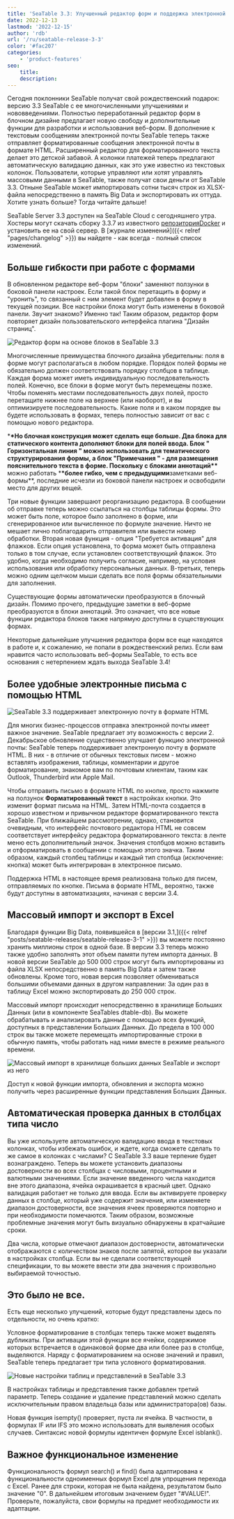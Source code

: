 ```yaml
---
title: 'SeaTable 3.3: Улучшенный редактор форм и поддержка электронной почты HTML'
date: 2022-12-13
lastmod: '2022-12-15'
author: 'rdb'
url: '/ru/seatable-release-3-3'
color: '#fac207'
categories:
    - 'product-features'
seo:
    title:
    description:
---
```


Сегодня поклонники SeaTable получат свой рождественский подарок: версию 3.3 SeaTable с ее многочисленными улучшениями и нововведениями. Полностью переработанный редактор форм в блочном дизайне предлагает новую свободу и дополнительные функции для разработки и использования веб-форм. В дополнение к текстовым сообщениям электронной почты SeaTable теперь также отправляет форматированные сообщения электронной почты в формате HTML. Расширенный редактор для форматированного текста делает это детской забавой. А колонки платежей теперь предлагают автоматическую валидацию данных, как это уже известно из текстовых колонок. Пользователи, которые управляют или хотят управлять массовыми данными в SeaTable, также получат свои деньги от SeaTable 3.3. Отныне SeaTable может импортировать сотни тысяч строк из XLSX-файла непосредственно в память Big Data и экспортировать их оттуда. Хотите узнать больше? Тогда читайте дальше!

SeaTable Server 3.3 доступен на SeaTable Cloud с сегодняшнего утра. Хостеры могут скачать сборку 3.3.7 из известного [репозиторияDocker](https://hub.docker.com/r/seatable/seatable-enterprise) и установить ее на свой сервер. В [журнале изменений]({{< relref "pages/changelog" >}}) вы найдете - как всегда - полный список изменений.

## Больше гибкости при работе с формами

В обновленном редакторе веб-форм "блоки" заменяют ползунки в боковой панели настроек. Если такой блок перетащить в форму и "уронить", то связанный с ним элемент будет добавлен в форму в текущей позиции. Все настройки блока могут быть изменены в боковой панели. Звучит знакомо? Именно так! Таким образом, редактор форм повторяет дизайн пользовательского интерфейса плагина "Дизайн страниц".

![Редактор форм на основе блоков в SeaTable 3.3](Form_Editor_Blockdesign.png)

Многочисленные преимущества блочного дизайна убедительны: поля в форме могут располагаться в любом порядке. Порядок полей формы не обязательно должен соответствовать порядку столбцов в таблице. Каждая форма может иметь индивидуальную последовательность полей. Конечно, все блоки в форме могут быть перемещены позже. Чтобы поменять местами последовательность двух полей, просто перетащите нижнее поле на верхнее (или наоборот), и вы оптимизируете последовательность. Какие поля и в каком порядке вы будете использовать в формах, теперь полностью зависит от вас с помощью нового редактора.

\***\*Но блочная конструкция может сделать еще больше. Два блока для статического контента дополняют блоки для полей ввода. Блок " **Горизонтальная линия** " можно использовать для тематического структурирования формы, а блок **"Примечания** " - для размещения пояснительного текста в форме. Поскольку с блоками аннотаций\*\*** можно работать \***\*более гибко, чем с предыдущими**заметками веб-формы\*\*, последние исчезли из боковой панели настроек и освободили место для других вещей.

Три новые функции завершают реорганизацию редактора. В сообщении об отправке теперь можно ссылаться на столбцы таблицы формы. Это может быть поле, которое было заполнено в форме, или сгенерированное или вычисленное по формуле значение. Ничто не мешает лично поблагодарить отправителя или вывести номер обработки. Вторая новая функция - опция "Требуется активация" для флажков. Если опция установлена, то форма может быть отправлена только в том случае, если установлен соответствующий флажок. Это удобно, когда необходимо получить согласие, например, на условия использования или обработку персональных данных. В-третьих, теперь можно одним щелчком мыши сделать все поля формы обязательными для заполнения.

Существующие формы автоматически преобразуются в блочный дизайн. Помимо прочего, предыдущие заметки в веб-форме преобразуются в блоки аннотаций. Это означает, что все новые функции редактора блоков также напрямую доступны в существующих формах.

Некоторые дальнейшие улучшения редактора форм все еще находятся в работе и, к сожалению, не попали в рождественский релиз. Если вам нравится часто использовать веб-формы SeaTable, то есть все основания с нетерпением ждать выхода SeaTable 3.4!

## Более удобные электронные письма с помощью HTML

![SeaTable 3.3 поддерживает электронную почту в формате HTML](HTML_Email_Support.png)

Для многих бизнес-процессов отправка электронной почты имеет важное значение. SeaTable предлагает эту возможность с версии 2. Декабрьское обновление существенно улучшает функцию электронной почты: SeaTable теперь поддерживает электронную почту в формате HTML. В них - в отличие от обычных текстовых писем - можно вставлять изображения, таблицы, комментарии и другое форматирование, знакомое вам по почтовым клиентам, таким как Outlook, Thunderbird или Apple Mail.

Чтобы отправить письмо в формате HTML по кнопке, просто нажмите на ползунок **Форматированный текст** в настройках кнопки. Это изменит формат письма на HTML. Затем HTML-почта создается в хорошо известном и привычном редакторе форматированного текста SeaTable. При ближайшем рассмотрении, однако, становится очевидным, что интерфейс почтового редактора HTML не совсем соответствует интерфейсу редактора форматированного текста: в ленте меню есть дополнительный значок. Значения столбцов можно вставить и отформатировать в сообщении с помощью этого значка. Таким образом, каждый столбец таблицы и каждый тип столбца (исключение: кнопка) может быть интегрирован в электронное письмо.

Поддержка HTML в настоящее время реализована только для писем, отправляемых по кнопке. Письма в формате HTML, вероятно, также будут доступны в автоматизациях, начиная с версии 3.4.

## Массовый импорт и экспорт в Excel

Благодаря функции Big Data, появившейся в [версии 3.1,]({{< relref "posts/seatable-releases/seatable-release-3-1" >}}) вы можете постоянно хранить миллионы строк в одной базе. В версии 3.3 теперь можно также удобно заполнять этот объем памяти путем импорта данных. В новой версии SeaTable до 500 000 строк могут быть импортированы из файла XLSX непосредственно в память Big Data и затем также обновлены. Кроме того, новая версия позволяет обмениваться большими объемами данных в другом направлении: За один раз в таблицу Excel можно экспортировать до 250 000 строк.

Массовый импорт происходит непосредственно в хранилище Больших Данных (или в компоненте SeaTables dtable-db). Вы можете обрабатывать и анализировать данные с помощью всех функций, доступных в представлении Больших Данных. До предела в 100 000 строк вы также можете перемещать импортированные строки в обычную память, чтобы работать над ними вместе в режиме реального времени.

![Массовый импорт в хранилище больших данных SeaTable и экспорт из него](Massimport_BigDataStorage.png)

Доступ к новой функции импорта, обновления и экспорта можно получить через расширенные функции представления Больших Данных.

## Автоматическая проверка данных в столбцах типа число

Вы уже используете автоматическую валидацию ввода в текстовых колонках, чтобы избежать ошибок, и ждете, когда сможете сделать то же самое в колонках с числами? С SeaTable 3.3 ваше терпение будет вознаграждено. Теперь вы можете установить диапазоны достоверности во всех столбцах с числовыми, процентными и валютными значениями. Если значение введенного числа находится вне этого диапазона, ячейка окрашивается в красный цвет. Однако валидация работает не только для ввода. Если вы активируете проверку данных в столбце, который уже содержит значения, или изменяете диапазон достоверности, все значения ячеек проверяются повторно и при необходимости помечаются. Таким образом, возможные проблемные значения могут быть визуально обнаружены в кратчайшие сроки.

Два числа, которые отмечают диапазон достоверности, автоматически отображаются с количеством знаков после запятой, которое вы указали в настройках столбца. Если вы не сделали соответствующей спецификации, то вы можете ввести эти два значения с произвольно выбираемой точностью.

## Это было не все.

Есть еще несколько улучшений, которые будут представлены здесь по отдельности, но очень кратко:

Условное форматирование в столбцах теперь также может выделять дубликаты. При активации этой функции все ячейки, содержимое которых встречается в одинаковой форме два или более раз в столбце, выделяются. Наряду с форматированием на основе значений и правил, SeaTable теперь предлагает три типа условного форматирования.

![Новые настройки таблиц и представлений в SeaTable 3.3](Table_View_Settings.png)

В настройках таблицы и представления также добавлен третий параметр. Теперь создание и удаление представлений можно сделать исключительным правом владельца базы или администратора(ов) базы.

Новая функция isempty() проверяет, пуста ли ячейка. В частности, в формулах IF или IFS это можно использовать для выявления особых случаев. Синтаксис новой формулы идентичен формуле Excel isblank().

## Важное функциональное изменение

Функциональность формул search() и find() была адаптирована к функциональности одноименных формул Excel для упрощения перехода с Excel. Ранее для строки, которая не была найдена, результатом было значение "0". В дальнейшем итоговым значением будет "#VALUE!". Проверьте, пожалуйста, свои формулы на предмет необходимости их адаптации.
